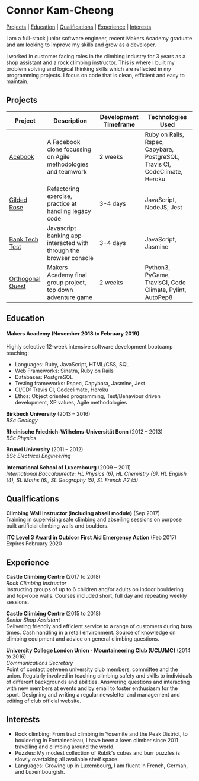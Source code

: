 # Connor Kam-Cheong

[Projects](#projects) | [Education](#education) | [Qualifications](#qualifications) | [Experience](#experience) | [Interests](#interests)

I am a full-stack junior software engineer, recent Makers Academy graduate and am looking to improve my skills and grow as a developer. 

I worked in customer facing roles in the climbing industry for 3 years as a shop assistant and a rock climbing instructor. This is where I built my problem solving and logical thinking skills which are reflected in my programming projects. I focus on code that is clean, efficient and easy to maintain.

## Projects

Project | Description | Development Timeframe | Technologies Used
------------- | ------------- | ------------- | -------------
[Acebook](https://github.com/Sindex42/acebook-team-rocket) | A Facebook clone focussing on Agile methodologies and teamwork | 2 weeks | Ruby on Rails, Rspec, Capybara, PostgreSQL, Travis CI, CodeClimate, Heroku
[Gilded Rose](https://github.com/Sindex42/gilded-rose-js) | Refactoring exercise, practice at handling legacy code | 3-4 days | JavaScript, NodeJS, Jest 
[Bank Tech Test](https://github.com/Sindex42/bank-tech-test) | Javascript banking app interacted with through the browser console | 3-4 days | JavaScript, Jasmine 
[Orthogonal Quest](https://github.com/Sindex42/orthogonal-quest) | Makers Academy final group project, top down adventure game | 2 weeks | Python3, PyGame, TravisCI, Code Climate, Pylint, AutoPep8 


## Education

#### Makers Academy (November 2018 to February 2019)

Highly selective 12-week intensive software development bootcamp teaching:

- Languages: Ruby, JavaScript, HTML/CSS, SQL
- Web Frameworks: Sinatra, Ruby on Rails
- Databases: PostgreSQL
- Testing frameworks: Rspec, Capybara, Jasmine, Jest
- CI/CD: Travis CI, Codeclimate, Heroku
- Ethos: Object oriented programming, Test/Behaviour driven development, XP values, Agile methodologies

**Birkbeck University** (2013 – 2016)  
*BSc Geology*

**Rheinische Friedrich-Wilhelms-Universität Bonn** (2012 – 2013)  
*BSc Physics*

**Brunel University** (2011 – 2012)  
*BSc Electrical Engineering*

**International School of Luxembourg** (2009 – 2011)  
*International Baccalaureate: 
HL Physics (6), HL Chemistry (6), HL English (4), SL Maths (6), SL Geography (5), SL French A2 (5)*



## Qualifications

**Climbing Wall Instructor (including abseil module)** (Sep 2017)  
Training in supervising safe climbing and abseiling sessions on purpose built artificial climbing walls and boulders.

**ITC Level 3 Award in Outdoor First Aid Emergency Action** (Feb 2017)  
Expires February 2020



## Experience

**Castle Climbing Centre** (2017 to 2018)  
*Rock Climbing Instructor*  
Instructing groups of up to 6 children and/or adults on indoor bouldering and top-rope walls.
Courses included short, full day and repeating weekly sessions.

**Castle Climbing Centre** (2015 to 2018)  
*Senior Shop Assistant*  
Delivering friendly and efficient service to a range of customers during busy times. Cash handling in a retail environment. Source of knowledge on climbing equipment and advice on general climbing questions.

**University College London Union - Mountaineering Club (UCLUMC)** (2014 to 2016)  
*Communications Secretary*  
Point of contact between university club members, committee and the union. Regularly involved in teaching climbing safety and skills to individuals of different backgrounds and abilities. Answering questions and interacting with new members at events and by email to foster enthusiasm for the sport. Designing and writing a regular newsletter and management and editing of club official website.


## Interests
- Rock climbing: From trad climbing in Yosemite and the Peak District, to bouldering in Fontainebleau, I have been a keen climber since 2011 travelling and climbing around the world.
- Puzzles: My modest collection of Rubik's cubes and burr puzzles is slowly overtaking all available shelf space.
- Languages: Growing up in Luxembourg, I am fluent in French, German, and Luxembourgish.
